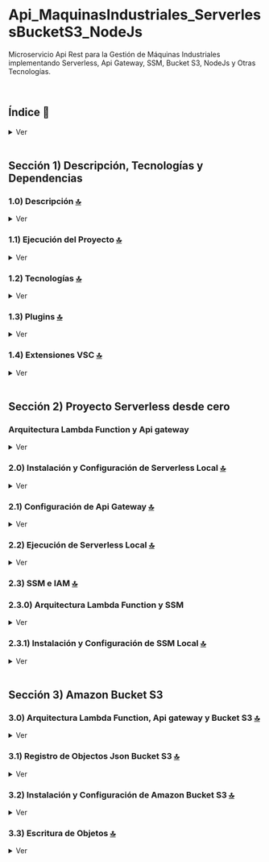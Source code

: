 # Api_MaquinasIndustriales_ServerlessBucketS3_NodeJs
Microservicio Api Rest para la Gestión de Máquinas Industriales implementando Serverless, Api Gateway, SSM, Bucket S3, NodeJs y Otras Tecnologías.


<br>

## Índice 📜

<details>
 <summary> Ver </summary>
 
 <br>
 
### Sección 1) Descripción, Tecnologías y Dependencias 
 
 - [1.0) Descripción del Proyecto.](#10-descripción-)
 - [1.1) Ejecución del Proyecto.](#11-ejecución-del-proyecto-)
 - [1.2) Tecnologías.](#12-tecnologías-)
 - [1.3) Plugins.](#13-plugins-)
 - [1.4) Extensiones VSC.](#14-extensiones-vsc-)
 
### Sección 2) Proyecto Serverless desde cero 
 
 - [2.0) Instalación y Configuración de Serverless Local](#20-instalación-y-configuración-de-serverless-local-)
 - [2.1) Configuración de Api Gateway](#21-configuración-de-api-gateway-) 
 - [2.2) Ejecución de Serverless Local](#22-ejecución-de-serverless-local-)
 - [2.3) SSM y IAM](#23-ssm-y-iam-)
      - [2.3.0) Arquitectura Lambda Function y SSM](#230-arquitectura-lambda-function-y-ssm)
      - [2.3.1) Instalación y Configuración de SSM Local](#231-instalación-y-configuración-de-ssm-local-)
 
### Sección 3) Amazon Bucket S3
 
 - [3.0) Arquitectura Lambda Function, Api gateway y Bucket S3](#30-arquitectura-lambda-function-api-gateway-y-bucket-s3-)
 - [3.1) Registro de Objectos Json Bucket S3](#31-registro-de-objectos-json-bucket-s3-)
 - [3.2) Instalación y Configuración de Amazon Bucket S3](#32-instalación-y-configuración-de-amazon-bucket-s3-)
 - [3.3) Escritura de objetos ](#33-escritura-de-objetos)
   


<br>

</details>


<br>

## Sección 1) Descripción, Tecnologías y Dependencias 


### 1.0) Descripción [🔝](#índice-) 

<details>
  <summary>Ver</summary>
 
 <br>

* ipsum

<br>

</details>


### 1.1) Ejecución del Proyecto [🔝](#índice-)

<details>
  <summary>Ver</summary>

* Crear un entorno de trabajo a través de algún IDE
* Clonar el Proyecto ( `git clone https://github.com/andresWeitzel/Api_MaquinasIndustriales_ServerlessBucketS3_NodeJs` )
* Dentro del directorio instalar todos los plugins implementados
  * `npm install -g serverless`
  * `npm i serverless-offline`
  * `npm install serverless-offline serverless-offline-ssm --save-dev`
  * `npm install serverless-s3-local --save-dev`
* Levantar Serverless en Local (`sls offline start`)
* Comprobar respuestas de los endpoints generados a través de alguna herramienta Cliente Http (Ej:Postman)


<br>

</details>


### 1.2) Tecnologías [🔝](#índice-)

<details>
  <summary>Ver</summary>
 
 <br>

| **Tecnologías** | **Versión** | **Finalidad** |               
| ------------- | ------------- | ------------- |
| [SDK](https://www.serverless.com/framework/docs/guides/sdk) | 4.3.2  | Inyección Automática de Módulas para Lambdas |
| [Serverless Framework Core](https://www.serverless.com//blog/serverless-framework-v3-is-live) | 3.23.0 | Core Servicios AWS |
| [Serverless Plugin](https://www.serverless.com/plugins) | 6.2.2  | Librerías para la Definición Modular |
| [Systems Manager Parameter Store (SSM)](https://docs.aws.amazon.com/systems-manager/latest/userguide/systems-manager-parameter-store.html) | 3.0 | Manejo de Variables de Entorno |
| [Amazon Api Gateway](https://docs.aws.amazon.com/apigateway/latest/developerguide/welcome.html) | 2.0 | Gestor, Autenticación, Control y Procesamiento de la Api |
| [Amazon S3 Bucket](https://aws.amazon.com/es/s3/) | 3.0 | Contenedor de Objetos |
| [NodeJS](https://nodejs.org/en/) | 14.18.1  | Librería JS |
| [VSC](https://code.visualstudio.com/docs) | 1.72.2  | IDE |
| [Postman](https://www.postman.com/downloads/) | 10.11  | Cliente Http |
| [CMD](https://learn.microsoft.com/en-us/windows-server/administration/windows-commands/cmd) | 10 | Símbolo del Sistema para linea de comandos | 
| [Git](https://git-scm.com/downloads) | 2.29.1  | Control de Versiones |


<br>

</details>


### 1.3) Plugins [🔝](#índice-)

<details>
  <summary>Ver</summary>
 
| **Plugin** | 
| ------------- |
| [serverless-offline](https://www.serverless.com/plugins/serverless-offline) |
| [serverless-offline-ssm](https://www.npmjs.com/package/serverless-offline-ssm) |
| [serverless-s3-local](https://www.serverless.com/plugins/serverless-s3-local) |


<br>

</details>



### 1.4) Extensiones VSC [🔝](#índice-)

<details>
 <summary>Ver</summary>

| **Extensión** |              
| -------------  | 
| Prettier - Code formatter |
| YAML - Autoformatter .yml (alt+shift+f) |
| YAML-fm Linter |
| DotENV |

<br>

</details>



<br>

## Sección 2) Proyecto Serverless desde cero

### Arquitectura Lambda Function y Api gateway 

<details>
  <summary>Ver</summary>
 
 
 <br>
 
<img src="./doc/lambdasApiGateway.png" style="width: 70%; height: 70%"/>

<br>
 

</details>


### 2.0) Instalación y Configuración de Serverless Local [🔝](#índice-)

<details>
 <summary>Ver</summary>
 
 <br>

* Una vez abierto el proyecto instalamos  serverless de forma Global `npm install -g serverless`
* Seguidamente creamos toda la config de serverless para nuestro proyecto(en mi caso el nombre del proyecto es `api-maquinas-industriales` ) `serverless create --template aws-nodejs --path api-maquinas-industriales && cd api-maquinas-industriales`
* Luego inicializamos el package.json en el proyecto `npm init -y`.
* Instalamos el plugin serverless-offline `npm i serverless-offline`
* Comprobamos versión `serverless --version`
* Salida Esperada ..

   ``` bash
    Framework Core: 3.23.0
    Plugin: 6.2.2
    SDK: 4.3.2

   ```
* Agregamos el plugin instalado de serverless-offline al archivo `serverless.yml`
* Configuramos los diversos parámetros necesarios del provider
* Vamos a trabajar todas las lambdas dentro del directorio `src/lambdas/` por asuntos de modularización de código
* Renombramos la lambda `handler.js` para `hello.js`
* Configuramos tipo de método y path a través de httpApi.
* Configuramos el puerto http 
* Archivo serveless.yml..

  ``` yml
  

      service: api-maquinas-industriales

      frameworkVersion: '3'

      provider:
        name: aws
        runtime: nodejs14.x
        stage: offline
        region : us-west-1
        memorySize: 512
        timeout : 20

      plugins:
        - serverless-offline 

      custom: 
        serverless-offline:
          httpPort: 4000 


      functions:
        hello:
          handler: src/lambdas/hello.msg
          events:
            - httpApi:
                method: GET
                path: hello


  ```
* La lambda `hello.js` la movemos al directorio ya mencionado `src/lambdas/`
* Archivo Lambda hello.js..
    
    ```js
     'use strict';

      module.exports.msg = async (event) => {
        return {
          statusCode: 200,
          body: JSON.stringify(
            {
              message: 'HELLO',
              input: event,
            },
            null,
            2
          ),
        };

      };

    
    ```
   
  
<br>   

* Guía Oficial : https://www.serverless.com//blog/serverless-framework-v3-is-live   
* Guía Recomendada : https://medium.com/@patricio.aranguiz/serverless-offline-aws-lambda-api-gateway-15a4dfdfbc16
* Config Parámetros Provider : https://www.tutorialspoint.com/serverless/serverless_regions_memory_size_timeouts.htm


<br>

</details>


 
### 2.1) Configuración de Api Gateway [🔝](#índice-) 

<details>
 <summary>Ver</summary>
 
 <br>
 
* API Gateway gestiona todas las tareas relacionadas con la aceptación y el procesamiento de centenares de miles de llamadas simultáneas a la API. Estas tareas incluyen la administración del tráfico, el control de la autorización y el acceso, el monitoreo y la administración de versiones de la API.
* No es necesario la instalación de ningún paquete adicional, este servicio viene incluido en la instalación principal de serverless.
* Para cada lambda es necesario adicionar el parametro `private: true` dentro de `- httpApi` para que se aplique la restricción de acceso correctamente.
* Vamos a generar una sección de `resources` . Esta es la plantilla de CloudFormation (Servicio de recursos de AWS) para declarar los recursos de serverless a utilizar.
* En este caso vamos a extender los diversos manejos de recursos para nuestra Api Gateway. (Tipos, Templates y Códigos de Respuesta).
* La configuración General de nuestro `serverless.yml` quedaría...

     ``` yml
  
      service: api-maquinas-industriales

      frameworkVersion: '3'

      provider:
        name: aws
        runtime: nodejs14.x
        stage: offline
        region : us-west-1
        memorySize: 512
        timeout : 20

      plugins:
        - serverless-offline 

      custom: 
        serverless-offline:
          httpPort: 4000 


      functions:
        hello:
          handler:  src/lambdas/hello.msg
          events:
            - httpApi:
                method: GET
                path: hello
                private: true

   resources:
     Resources:
       ApiGatewayRestApi:
         Type: AWS::ApiGateway::RestApi
         Properties:
           Name: apiGatewayRestApi
       #### Gateway Response INIT
       GatewayResponseDefault400:
         Type: 'AWS::ApiGateway::GatewayResponse'
         Properties:
           RestApiId: 
             Ref: 'ApiGatewayRestApi'
           ResponseType: DEFAULT_4XX
           ResponseTemplates:
             application/json: "{\"error\":{\"code\":\"custom-4XX-generic\",\"message\":$context.error.messageString},\"requestId\":\"$context.requestId\"}"
       GatewayResponseDefault500:
         Type: 'AWS::ApiGateway::GatewayResponse'
         Properties:
           RestApiId: 
             Ref: 'ApiGatewayRestApi'
           ResponseType: DEFAULT_5XX
           ResponseTemplates:
             application/json: "{\"error\":{\"code\":\"custom-5XX-generic\",\"message\":$context.error.messageString},\"requestId\":\"$context.requestId\"}"
       GatewayResponseAccessDeied:
         Type: 'AWS::ApiGateway::GatewayResponse'
         Properties:
           RestApiId: 
             Ref: 'ApiGatewayRestApi'
           ResponseType: ACCESS_DENIED
           ResponseTemplates:
             application/json: "{\"error\":{\"code\":\"custom-403-access-denied\",\"message\":$context.error.messageString},\"requestId\":\"$context.requestId\"}"
       GatewayResponseApiConfigurationError:
         Type: 'AWS::ApiGateway::GatewayResponse'
         Properties:
           RestApiId: 
             Ref: 'ApiGatewayRestApi'
           ResponseType: API_CONFIGURATION_ERROR
           ResponseTemplates:
             application/json: "{\"error\":{\"code\":\"custom-500-api-configuration-error\",\"message\":$context.error.messageString},\"requestId\":\"$context.requestId\"}"
       GatewayResponseAuthorizerConfigurationError:
         Type: 'AWS::ApiGateway::GatewayResponse'
         Properties:
           RestApiId: 
             Ref: 'ApiGatewayRestApi'
           ResponseType: AUTHORIZER_CONFIGURATION_ERROR
           ResponseTemplates:
             application/json: "{\"error\":{\"code\":\"custom-500-authorizer-configuration-error\",\"message\":$context.error.messageString},\"requestId\":\"$context.requestId\"}"
       GatewayResponseAuthorizerFailure:
         Type: 'AWS::ApiGateway::GatewayResponse'
         Properties:
           RestApiId: 
             Ref: 'ApiGatewayRestApi'
           ResponseType: AUTHORIZER_FAILURE
           ResponseTemplates:
             application/json: "{\"error\":{\"code\":\"custom-500-authorizer-failure\",\"message\":$context.error.messageString},\"requestId\":\"$context.requestId\"}"
       GatewayResponseBadRequestBody:
         Type: 'AWS::ApiGateway::GatewayResponse'
         Properties:
           RestApiId: 
             Ref: 'ApiGatewayRestApi'
           ResponseType: BAD_REQUEST_BODY
           ResponseTemplates:
             application/json: "{\"error\":{\"code\":\"custom-400-bad-request-body\",\"message\":$context.error.messageString},\"requestId\":\"$context.requestId\"}"
       GatewayResponseBadRequestParameters:
         Type: 'AWS::ApiGateway::GatewayResponse'
         Properties:
           RestApiId: 
             Ref: 'ApiGatewayRestApi'
           ResponseType: BAD_REQUEST_PARAMETERS
           ResponseTemplates:
             application/json: "{\"error\":{\"code\":\"custom-400-bad-request-parameters\",\"message\":$context.error.messageString},\"requestId\":\"$context.requestId\"}"
       GatewayResponseExpiredToken:
         Type: 'AWS::ApiGateway::GatewayResponse'
         Properties:
           RestApiId: 
             Ref: 'ApiGatewayRestApi'
           ResponseType: EXPIRED_TOKEN
           ResponseTemplates:
             application/json: "{\"error\":{\"code\":\"custom-403-expired-token\",\"message\":$context.error.messageString},\"requestId\":\"$context.requestId\"}"
       GatewayResponseIntegrationFailure:
         Type: 'AWS::ApiGateway::GatewayResponse'
         Properties:
           RestApiId: 
             Ref: 'ApiGatewayRestApi'
           ResponseType: INTEGRATION_FAILURE
           ResponseTemplates:
             application/json: "{\"error\":{\"code\":\"custom-504-integration-failure\",\"message\":$context.error.messageString},\"requestId\":\"$context.requestId\"}"
       GatewayResponseIntegrationTimeout:
         Type: 'AWS::ApiGateway::GatewayResponse'
         Properties:
           RestApiId: 
             Ref: 'ApiGatewayRestApi'
           ResponseType: INTEGRATION_TIMEOUT
           ResponseTemplates:
             application/json: "{\"error\":{\"code\":\"custom-504-integration-timeout\",\"message\":$context.error.messageString},\"requestId\":\"$context.requestId\"}"
       GatewayResponseInvalidApiKey:
         Type: 'AWS::ApiGateway::GatewayResponse'
         Properties:
           RestApiId: 
             Ref: 'ApiGatewayRestApi'
           ResponseType: INVALID_API_KEY
           ResponseTemplates:
             application/json: "{\"error\":{\"code\":\"custom-403-invalid-api-key\",\"message\":$context.error.messageString},\"requestId\":\"$context.requestId\"}"
       GatewayResponseInvalidSignature:
         Type: 'AWS::ApiGateway::GatewayResponse'
         Properties:
           RestApiId: 
             Ref: 'ApiGatewayRestApi'
           ResponseType: INVALID_SIGNATURE
           ResponseTemplates:
             application/json: "{\"error\":{\"code\":\"custom-403-invalid-signature\",\"message\":$context.error.messageString},\"requestId\":\"$context.requestId\"}"
       GatewayResponseMissingAuthenticationToken:
         Type: 'AWS::ApiGateway::GatewayResponse'
         Properties:
           RestApiId: 
             Ref: 'ApiGatewayRestApi'
           ResponseType: MISSING_AUTHENTICATION_TOKEN
           ResponseTemplates:
             application/json: "{\"error\":{\"code\":\"custom-403-missing-authentication-token\",\"message\":$context.error.messageString},\"requestId\":\"$context.requestId\"}"
       GatewayResponseQuotaExceeded:
         Type: 'AWS::ApiGateway::GatewayResponse'
         Properties:
           RestApiId: 
             Ref: 'ApiGatewayRestApi'
           ResponseType: QUOTA_EXCEEDED
           ResponseTemplates:
             application/json: "{\"error\":{\"code\":\"custom-429-quota-exceeded\",\"message\":$context.error.messageString},\"requestId\":\"$context.requestId\"}"
       GatewayResponseRequestTooLarge:
         Type: 'AWS::ApiGateway::GatewayResponse'
         Properties:
           RestApiId: 
             Ref: 'ApiGatewayRestApi'
           ResponseType: REQUEST_TOO_LARGE
           ResponseTemplates:
             application/json: "{\"error\":{\"code\":\"custom-413-request-too-large\",\"message\":$context.error.messageString},\"requestId\":\"$context.requestId\"}"
       GatewayResponseResourceNotFound:
         Type: 'AWS::ApiGateway::GatewayResponse'
         Properties:
           RestApiId: 
             Ref: 'ApiGatewayRestApi'
           ResponseType: RESOURCE_NOT_FOUND
           ResponseTemplates:
             application/json: "{\"error\":{\"code\":\"custom-404-resource-not-found\",\"message\":$context.error.messageString},\"requestId\":\"$context.requestId\"}"
       GatewayResponseThrottled:
         Type: 'AWS::ApiGateway::GatewayResponse'
         Properties:
           RestApiId: 
             Ref: 'ApiGatewayRestApi'
           ResponseType: THROTTLED
           ResponseTemplates:
             application/json: "{\"error\":{\"code\":\"custom-429-throttled\",\"message\":$context.error.messageString},\"requestId\":\"$context.requestId\"}"
       GatewayResponseUnauthorized:
         Type: 'AWS::ApiGateway::GatewayResponse'
         Properties:
           RestApiId: 
             Ref: 'ApiGatewayRestApi'
           ResponseType: UNAUTHORIZED
           ResponseTemplates:
             application/json: "{\"error\":{\"code\":\"custom-401-unauthorized\",\"message\":$context.error.messageString},\"requestId\":\"$context.requestId\"}"
       GatewayResponseUnauthorizedMediType:
         Type: 'AWS::ApiGateway::GatewayResponse'
         Properties:
           RestApiId: 
             Ref: 'ApiGatewayRestApi'
           ResponseType: UNSUPPORTED_MEDIA_TYPE
           ResponseTemplates:
             application/json: "{\"error\":{\"code\":\"custom-415-unsupported-media-type\",\"message\":$context.error.messageString},\"requestId\":\"$context.requestId\"}"
       #### Gateway Response END

  ```


* Código Base : https://gist.github.com/jonatassaraiva/4c33dd8225605c02318cd71a55b2335d


<br>

</details>




### 2.2) Ejecución de Serverless Local [🔝](#índice-)

<details>
 <summary>Ver</summary>
 
 <br>

* Por defecto tenemos configurado una lambda llamada hello a través de su función .msg
* Comprobamos la config generada.
* Además tenemos configurada la seguridad y manejo de responses por parte de la Api Gateway, esta nos provera un token de acceso (x-api-key) para el acceso a cada lambda.
* Levantamos serverless con el comando `sls offline start` o `serverless offline start`
* Visualizamos el endpoint local que serverless nos genera..

     ``` bash
     Starting Offline at stage dev (us-east-1)

     Offline [http for lambda] listening on http://localhost:3002
   Function names exposed for local invocation by aws-sdk:
              * hello: api-maquinas-industriales-offline-hello
   Remember to use 'x-api-key' on the request headers.
   Key with token: 'd41d8cd98f00b204e9800998ecf8427e'           
              
    GET | http://localhost:4000/hello   
    POST | http://localhost:4000/2015-03-31/functions/hello/invocations 
    
    Server ready: http://localhost:4000
  ``` 
* Abrimos alguna herramienta para generar peticiones http (ej: Postman) y generamos una request al endpoint generado junto con la api key de nuestro gateway  
* Seleccionamos método `GET`, luego escribimos el endpoint `http://localhost:4000/hello`, seguidamente pestaña `Headers` en `KEY` colocamos `x-api-key` y en `VALUE` colocamos el token generado `d41d8cd98f00b204e9800998ecf8427e`.
* Procedemos a ejecutar la request y podemos comprobar la metadata de la lambda en la consola de postman
* También obtenemos la respuesta por consola..
  
  ``` bash
    GET /hello (λ: hello)
   (λ: hello) RequestId: 63fc1719-ae56-4d56-8296-87d45b44fc96  Duration: 124.64 ms  Billed Duration: 125 ms
  ```

<br>

</details>



### 2.3) SSM e IAM [🔝](#índice-)

### 2.3.0) Arquitectura Lambda Function y SSM 

<details>
 <summary>Ver</summary>
 
<br>
 
<img src="./doc/ssmLambdas.png" style="width: 70%; height: 70%"/>

<br>

</details>


### 2.3.1) Instalación y Configuración de SSM Local [🔝](#índice-)


<details>
 <summary>Ver</summary>
 
 <br>
 
* Instalamos el plugin `npm install serverless-offline serverless-offline-ssm --save-dev`
* Agregamos el complemento dentro del serverless.yml. Es importante mantener el orden siguiente (serverless-offline siempre último por temas de compatibilidad).
   
  ``` YML
    plugins:
       - serverless-offline-ssm
       - serverless-offline
  ``` 
* Dentro del proyecto creamos el archivo `serverless.env.yml` que será el que contenga los valores de las variables de entorno de nuestro proyecto
* Dentro de dicho archivo colocamos una variable test para comprobar su funcionamiento.. 
  
  ``` YML
    HELLO_TEST : ${ssm:/hello_test}  
  ```
* Relacionamos el arhivo `serverless.env.yml` dentro del `serverless.yml` agregando el parametro `enviroment` junto a dicho archivo..
 
  ``` YML
   provider:
     name: aws
     runtime: nodejs14.x
     stage: offline
     region : us-west-1
     memorySize: 512
     timeout : 10
     environment: ${file(serverless.env.yml)}  
  ``` 
* Seguidamente vamos a configurar el ssm dentro del bloque `custom` para el archivo `serverless.yml` 
* Agregamos el stage (IMPORTANTE RESPETAR EL STAGE DEL PROVIDER Y DEL SSM) y la variable test, quedando..

  ``` YML
    custom:
     serverless-offline-ssm:
       stages:
         - offline
       ssm:
         '/hello_test': 'HELLO SSM'
     serverless-offline:
       httpPort: 4000  
  ```
* Por último utilizamos dicha variable en la lambda declarada, para invocar una variable de entorno utilizamos `process.env.variable`.
* Ejecutar serverless, es recomendable luego de cada instalación y agregado de plugin reiniciar el IDE para que los cambios se produzcan de forma correcta.
 
    ```js
      'use strict';

      module.exports.hello = async (event) => {
        return {
          statusCode: 200,
          body: JSON.stringify(
            {
              message: process.env.HELLO_TEST,
              input: event,
            },
            null,
            2
          ),
        };

      };

   ```
* Ejecutamos el programa, realizamos la petición get a través de postman a nuestra lambda y podemos visualizar la metadata de la misma junto con nuestra variable de entorno.
* Salida Esperada..

     ```cmd
        {
          "message": "HELLO SSM",
          "input": {
              "body": null,
              "cookies": [],
              "headers": {
                  "x-api-key": "d41d8cd98f00b204e9800998ecf8427e",
                  "content-type": "application/json",
                  "user-agent": "PostmanRuntime/7.29.2",
                  "accept": "*/*",
                  "cache-control": "no-cache",
                  "postman-token": "ea2e186f-732f-450e-abf2-4572b3e0206b",
                  "host": "localhost:4000",
                  "accept-encoding": "gzip, deflate, br",
                  "connection": "keep-alive",
                  "content-length": "163"
              },
              "isBase64Encoded": false,
              "pathParameters": null,
              "queryStringParameters": null,
              "rawPath": "/hello",
              "rawQueryString": "",
              "requestContext": {
                  "accountId": "offlineContext_accountId",
                  "apiId": "offlineContext_apiId",
                  "authorizer": {
                      "jwt": {}
                  },
                  "domainName": "offlineContext_domainName",
                  "domainPrefix": "offlineContext_domainPrefix",
                  "http": {
                      "method": "GET",
                      "path": "/hello",
                      "protocol": "HTTP/1.1",
                      "sourceIp": "127.0.0.1",
                      "userAgent": "PostmanRuntime/7.29.2"
                  },
                  "requestId": "offlineContext_resourceId",
                  "routeKey": "GET hello",
                  "stage": "$default",
                  "time": "31/Oct/2022:23:49:02 -0300",
                  "timeEpoch": 1667270942415
              },
              "routeKey": "GET hello",
              "stageVariables": null,
              "version": "2.0"
          }
      }
    ```

<br>

</details>


<br>

## Sección 3) Amazon Bucket S3



### 3.0) Arquitectura Lambda Function, Api gateway y Bucket S3 [🔝](#índice-)

<details>
 <summary>Ver</summary>
 
 <br>
 
 <img src="./doc/bucketLambdas.jpeg" style="width: 70%; height: 70%"/>
 
 <br>

</details>
 
 
 
### 3.1) Registro de Objectos Json Bucket S3 [🔝](#índice-)
 
<details>
 <summary>Ver</summary>
 
 <br>
  
 <img src="./doc/bucketObject.png" style="width: 70%; height: 70%"/>
 
 <br>

</details>
 



### 3.2) Instalación y Configuración de Amazon Bucket S3 [🔝](#índice-)

<details>
 <summary>Ver</summary>
 
 <br>
  
* Amazon Simple Storage Service (Amazon S3) es un servicio de almacenamiento de objetos que ofrece escalabilidad, disponibilidad de datos, seguridad y rendimiento líderes en el sector. 
* Vamos a instalar el plugin en local `npm install serverless-s3-local --save-dev`
* Agregamos el mismo en la sección plugin del .yml, quedando...

  ``` YML
   plugins:
     - serverless-s3-local
     - serverless-offline-ssm
     - serverless-offline 
  ```
* Ejecutar serverless, es recomendable luego de cada instalación y agregado de plugin reiniciar el IDE para que los cambios se produzcan de forma correcta.
* Seguidamente vamos a declarar una lambda de tipo bucket que nos gestione toda la metadata para las acciones que se realice en tiempo de ejecución.
* Definimos el path de dicha lambda en el archivo `serverless.yml`

  ``` YML
  functions:
     bucketS3:
       handler : src/lambdas/bucketS3.config
       events:
         - s3: local-bucket
           event: s3:*
  ```
* Definimos la configuración y nombre de dicho bucket 

  ``` YML
      resources:
        Resources:
          Bucket:
            Type: AWS::S3::Bucket
            Properties:
              BucketName: FILE_UPLOAD_BUCKET
  ```

* Creamos dicha lambda `bucketS3.js` dentro de `src/lambdas/`

   ``` js
      //=================== METADATA BUCKET =================
   module.exports.config = (event, context) => {
       console.log(JSON.stringify(event));
       console.log(JSON.stringify(context));
       console.log(JSON.stringify(process.env));
     };
     //=================== FIN METADATA BUCKET =================
   
   ```
* Ejecutamos serverless y verificamos que no surjan errores.   
   

 <br>

</details>



### 3.3) Escritura de Objetos [🔝](#índice-)

<details>
 <summary>Ver</summary>
 
 <br>
 
* Los objetos son las entidades de datos en sí, es decir, nuestros archivos. Un object almacena tanto los datos como los metadatos necesarios para S3. 
* Para este ejemplo vamos a modulizar código y abstraernos de las lambdas con respecto a las operaciones de escritura y lectura para el bucket, por ende crearemos funciones que realicen esto.
* Creamos un nuevo directorio `src/utils/bucket`.
* Dentro del mismo el archivo `appendBucket.js`
* Crearemos una función que espere como parámetro el tipo de objeto a almacenar y toda la lógica del bucket dentro de esta.
* Para utilizar la funcionalidad de los buckets es necesario importar el skd de aws, de esta forma podremos instanciar un objeto del tipo S3Client. Para este objeto se le podrán pasar las credenciales necesarias para trabajar en local (S3ERVER) y declarar otros params 
* Seguidamente utilizaremos el método send para indicar el nombre del bucket (`Bucket`) y su llave (`key`). Además de indicarle el objeto a almacenar (`Body`).

   ``` js
     //Imports
     "use strict";
     const { S3Client, PutObjectCommand } = require("@aws-sdk/client-s3");


     //======= APPEND BUCKET ===========
     async function put(appendData) {
       try {


         const client = new S3Client({
           forcePathStyle: true,
           credentials: {
             accessKeyId: "S3RVER", // This specific key is required when working offline
             secretAccessKey: "S3RVER",
           },
           endpoint: "http://localhost:4569",
         });

         client.send(
           new PutObjectCommand({
             Bucket: "local-bucket",
             Key: "bucketS3.json",
             Body: await appendData,
           })
         );
       } catch (error) {
         console.log(error);
       }
     }
     //======= END APPEND ===========

     module.exports = { put };  
   
   ```

* Seguidamente configuramos una lambda, es necesario su definición en el serverless.yml

   ``` yml
    functions:
      createMachine:
        handler: src/lambdas/createMachine.post
        description: STORING INDUSTRIAL MACHINES IN BUCKET S3.
        events:
          - httpApi:
              method: POST
              path: /dev/machine/
              private: true
   ```
   
* Crearemos la lambda configurada dentro de `src/lambdas/` para que ejecute dicho proceso de escritura del bucket.  


 <br>

</details>











